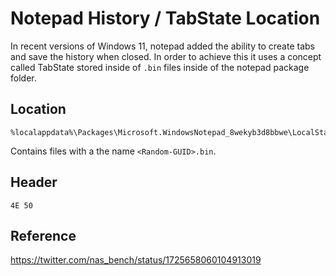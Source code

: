 # Notepad History / TabState Location

In recent versions of Windows 11, notepad added the ability to create tabs and save the history when closed. In order to achieve this it uses a concept called TabState stored inside of `.bin` files inside of the notepad package folder.

## Location

```
%localappdata%\Packages\Microsoft.WindowsNotepad_8wekyb3d8bbwe\LocalState\TabState
```

Contains files with a the name `<Random-GUID>.bin`.

## Header 

```
4E 50
```

## Reference

https://twitter.com/nas_bench/status/1725658060104913019
